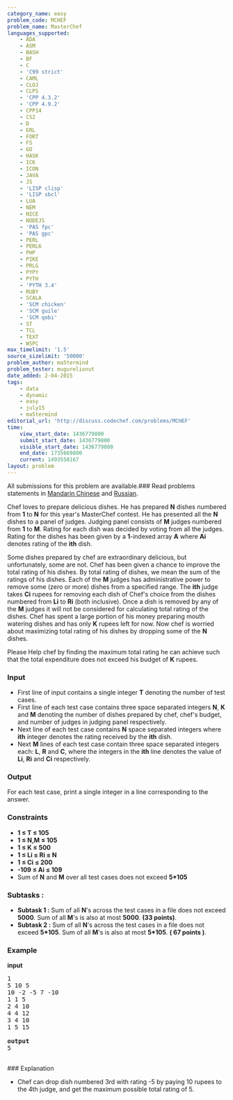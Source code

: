 ```yaml
---
category_name: easy
problem_code: MCHEF
problem_name: MasterChef
languages_supported:
    - ADA
    - ASM
    - BASH
    - BF
    - C
    - 'C99 strict'
    - CAML
    - CLOJ
    - CLPS
    - 'CPP 4.3.2'
    - 'CPP 4.9.2'
    - CPP14
    - CS2
    - D
    - ERL
    - FORT
    - FS
    - GO
    - HASK
    - ICK
    - ICON
    - JAVA
    - JS
    - 'LISP clisp'
    - 'LISP sbcl'
    - LUA
    - NEM
    - NICE
    - NODEJS
    - 'PAS fpc'
    - 'PAS gpc'
    - PERL
    - PERL6
    - PHP
    - PIKE
    - PRLG
    - PYPY
    - PYTH
    - 'PYTH 3.4'
    - RUBY
    - SCALA
    - 'SCM chicken'
    - 'SCM guile'
    - 'SCM qobi'
    - ST
    - TCL
    - TEXT
    - WSPC
max_timelimit: '1.5'
source_sizelimit: '50000'
problem_author: ma5termind
problem_tester: mugurelionut
date_added: 2-04-2015
tags:
    - data
    - dynamic
    - easy
    - july15
    - ma5termind
editorial_url: 'http://discuss.codechef.com/problems/MCHEF'
time:
    view_start_date: 1436779800
    submit_start_date: 1436779800
    visible_start_date: 1436779800
    end_date: 1735669800
    current: 1493558167
layout: problem
---
```

All submissions for this problem are available.###  Read problems statements in [Mandarin Chinese](http://www.codechef.com/download/translated/JULY15/mandarin/MCHEF.pdf) and [Russian](http://www.codechef.com/download/translated/JULY15/russian/MCHEF.pdf).

Chef loves to prepare delicious dishes. He has prepared **N** dishes numbered from **1** to **N** for this year's MasterChef contest. He has presented all the **N** dishes to a panel of judges. Judging panel consists of **M** judges numbered from **1** to **M**. Rating for each dish was decided by voting from all the judges. Rating for the dishes has been given by a **1**-indexed array **A** where **Ai** denotes rating of the **ith** dish.

Some dishes prepared by chef are extraordinary delicious, but unfortunately, some are not. Chef has been given a chance to improve the total rating of his dishes. By total rating of dishes, we mean the sum of the ratings of his dishes. Each of the **M** judges has administrative power to remove some (zero or more) dishes from a specified range. The **ith** judge takes **Ci** rupees for removing each dish of Chef's choice from the dishes numbered from **Li** to **Ri** (both inclusive). Once a dish is removed by any of the **M** judges it will not be considered for calculating total rating of the dishes. Chef has spent a large portion of his money preparing mouth watering dishes and has only **K** rupees left for now. Now chef is worried about maximizing total rating of his dishes by dropping some of the **N** dishes.

Please Help chef by finding the maximum total rating he can achieve such that the total expenditure does not exceed his budget of **K** rupees.

###  Input 

- First line of input contains a single integer **T** denoting the number of test cases.
- First line of each test case contains three space separated integers **N**, **K** and **M** denoting the number of dishes prepared by chef, chef's budget, and number of judges in judging panel respectively.
- Next line of each test case contains **N** space separated integers where **ith** integer denotes the rating received by the **ith** dish.
- Next **M** lines of each test case contain three space separated integers each: **L**, **R** and **C**, where the integers in the **ith** line denotes the value of **Li**, **Ri** and **Ci** respectively.

### Output 

For each test case, print a single integer in a line corresponding to the answer.

###  Constraints 

- **1 ≤ T ≤ 105**
- **1 ≤ N,M ≤ 105**
- **1 ≤ K ≤ 500**
- **1 ≤ Li ≤ Ri ≤ N**
- **1 ≤ Ci ≤ 200**
- **-109 ≤ Ai ≤ 109**
- Sum of **N** and **M** over all test cases does not exceed **5\*105**

###  Subtasks : 

- **Subtask 1 :** Sum of all **N**'s across the test cases in a file does not exceed **5000**. Sum of all **M**'s is also at most **5000**. **(33 points)**.
- **Subtask 2 :** Sum of all **N**'s across the test cases in a file does not exceed **5\*105**. Sum of all **M**'s is also at most **5\*105**. **( 67 points )**.

###  Example 

**input**

<pre>
1
5 10 5
10 -2 -5 7 -10
1 1 5
2 4 10
4 4 12
3 4 10
1 5 15

<b>output</b>
5

</pre>### Explanation 
- Chef can drop dish numbered 3rd with rating -5 by paying 10 rupees to the 4th judge, and get the maximum possible total rating of 5.
